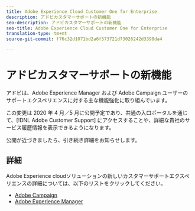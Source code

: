 ```yaml
---
title: Adobe Experience Cloud Customer One for Enterprise
description: アドビカスタマーサポートの新機能
seo-description: アドビカスタマーサポートの新機能
seo-title: Adobe Experience Cloud Customer One for Enterprise
translation-type: tm+mt
source-git-commit: f76c32d1071bd2a6f573721d73026242d3398da4

---
```



# アドビカスタマーサポートの新機能

アドビは、Adobe Experience Manager および Adobe Campaign ユーザーのサポートエクスペリエンスに対する主な機能強化に取り組んでいます。

この変更は 2020 年 4 月／5 月に公開予定であり、共通の入口ポータルを通じて、[!DNL Adobe Customer Support] にアクセスすることや、詳細な貴社のサービス履歴情報を表示できるようになります。

公開が近づきましたら、引き続き詳細をお知らせします。

## 詳細

Adobe Experience cloudソリューションの新しいカスタマーサポートエクスペリエンスの詳細については、以下のリストをクリックしてください。

* [Adobe Campaign](campaign-list.md)
* [Adobe Experience Manager](aem-list.md)
